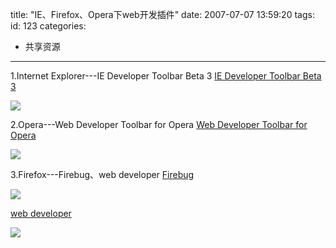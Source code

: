 title: "IE、Firefox、Opera下web开发插件"
date: 2007-07-07 13:59:20
tags:
id: 123
categories:
  - 共享资源
---

1.Internet Explorer---IE Developer Toolbar Beta 3
[IE Developer Toolbar Beta 3](http://www.microsoft.com/downloads/details.aspx?FamilyID=e59c3964-672d-4511-bb3e-2d5e1db91038&displaylang=en)

![](/images/)

2.Opera---Web Developer Toolbar for Opera
[Web Developer Toolbar for Opera](http://nontroppo.org/ini/toolbar/WebDev_Toolbar_Micro_V1.2.ini)

![](/images/)

3.Firefox---Firebug、web developer
[Firebug](https://addons.mozilla.org/en-US/firefox/addon/1843)

![](/images/)

[web developer](https://addons.mozilla.org/en-US/firefox/addon/60)

![](/images/)